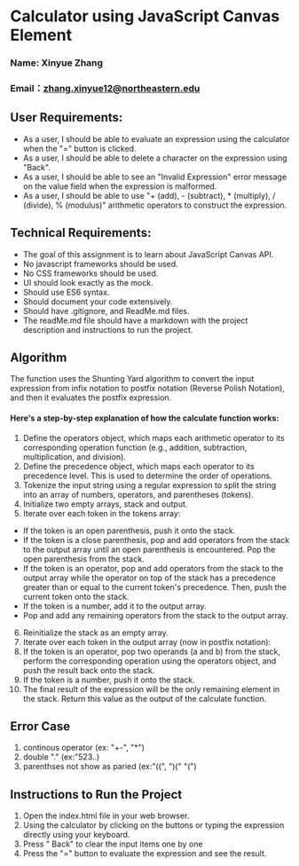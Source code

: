 # Calculator using JavaScript Canvas Element

### Name: Xinyue Zhang
### Email：zhang.xinyue12@northeastern.edu

## User Requirements:

* As a user, I should be able to evaluate an expression using the calculator when the "=" button is clicked.<br>
* As a user, I should be able to delete a character on the expression using "Back".<br>
* As a user, I should be able to see an "Invalid Expression" error message on the value field when the expression is malformed.<br>
* As a user, I should be able to use "+ (add), - (subtract), * (multiply), / (divide), % (modulus)" arithmetic operators to construct the expression.<br>

## Technical Requirements:

* The goal of this assignment is to learn about JavaScript Canvas API.<br>
* No javascript frameworks should be used.<br>
* No CSS frameworks should be used.<br>
* UI should look exactly as the mock.<br>
* Should use ES6 syntax.<br>
* Should document your code extensively.<br>
* Should have .gitignore, and ReadMe.md files.<br>
* The readMe.md file should have a markdown with the project description and instructions to run the project.<br>


## Algorithm 
The function uses the Shunting Yard algorithm to convert the input expression from infix notation to postfix notation (Reverse Polish Notation), and then it evaluates the postfix expression.<br>

#### Here's a step-by-step explanation of how the calculate function works:<br>

1. Define the operators object, which maps each arithmetic operator to its corresponding operation function (e.g., addition, subtraction, multiplication, and division).<br>
2. Define the precedence object, which maps each operator to its precedence level. This is used to determine the order of operations.<br>
3. Tokenize the input string using a regular expression to split the string into an array of numbers, operators, and parentheses (tokens).<br>
4. Initialize two empty arrays, stack and output.
5. Iterate over each token in the tokens array:
* If the token is an open parenthesis, push it onto the stack.<br>
* If the token is a close parenthesis, pop and add operators from the stack to the output array until an open parenthesis is encountered. Pop the open parenthesis from the stack.<br>
* If the token is an operator, pop and add operators from the stack to the output array while the operator on top of the stack has a precedence greater than or equal to the current token's precedence. Then, push the current token onto the stack.
* If the token is a number, add it to the output array.<br>
* Pop and add any remaining operators from the stack to the output array.<br>
6. Reinitialize the stack as an empty array.<br>
7. Iterate over each token in the output array (now in postfix notation):
8. If the token is an operator, pop two operands (a and b) from the stack, perform the corresponding operation using the operators object, and push the result back onto the stack.<br>
9. If the token is a number, push it onto the stack.<br>
10. The final result of the expression will be the only remaining element in the stack. Return this value as the output of the calculate function.<br>

## Error Case
1. continous operator (ex: "+-", "*\")
2. double "." (ex:"523..)
3. parenthses not show as paried (ex:"((", ")(" "(")


## Instructions to Run the Project
1. Open the index.html file in your web browser.<br>
2. Using the calculator by clicking on the buttons or typing the expression directly using your keyboard.<br>
3. Press " Back" to clear the input items one by one
4. Press the "=" button to evaluate the expression and see the result.<br>

